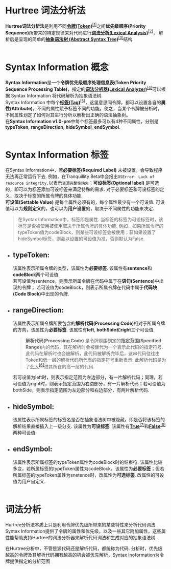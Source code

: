 # Hurtree 词法分析法
**Hurtree词法分析法**是利用不同<u><b>令牌(Token)</b></u><sup><a href="https://baike.baidu.com/item/Token/2615248" target="_blank">[1]</a></sup>之间<b>优先级顺序(Priority Sequence)</b>所带来的特定规律来对代码进行<u>**词法分析(Lexical Analysis)**</u><sup><a href="https://baike.baidu.com/item/%E8%AF%8D%E6%B3%95%E5%88%86%E6%9E%90" target="_blank">[2]</a></sup>， 解析后是呈现的简单的<u>**抽象语法树 (Abstract Syntax Tree)**</u><sup><a href="https://baike.baidu.com/item/%E6%8A%BD%E8%B1%A1%E8%AF%AD%E6%B3%95%E6%A0%91" target="_blank">[3]</a></sup>结构. <br><br>

# Syntax Information 概念

**Syntax Information**是一个**令牌优先级顺序处理信息表(Token Priority Sequence Processing Table)**，指定的<u>**词法分析器(Lexical Analyzer)**</u><sup><a href="https://baike.baidu.com/item/%E8%AF%8D%E6%B3%95%E5%88%86%E6%9E%90%E5%99%A8" target="_blank">[4]</a></sup>可以根据 Syntax Information 将代码解析为抽象语法树.<br>
Syntax Information 中每个<u>**标签(Tag)**</u><sup><a href="https://baike.baidu.com/item/tag/97603" target="_blank">[5]</a></sup>，这里意思同令牌，都可以设置各自的**属性(Attribute)**，不同的属性赋予标签不同的功能。使之，当某个令牌被分析时，不同属性划定了如何对其进行分析以解析出正确的语法抽象树。<br>
在**Syntax Information v1.0-pre**中每个标签最多可以有4种不同属性，分别是 **typeToken**, **rangeDirection**, **hideSymbol**, **endSymbol**.<br><br>

# Syntax Information 标签
在Syntax Information中，若**必要标签(Required Label)** 未被设置，会导致程序无法再正常运行下去. 例如，在Tranquillity Beta中会报出`OSError: Lack of resource integrity.`以表示`资源完整性缺失`；**可设标签(Optional label)** 是可选的，即可以为标签添加可设标签来满足特殊的需求. 对于必要标签和可设标签的定义，取决于标签的所属令牌的具体功能. <br>
**可设值(Settable Value)** 是每个属性必须有的，每个属性最少有一个可设值. 可设值可以为**规则定义**的，也可以为**用户设置**的，取决于不同属性的功能来决定. 

> 在Syntax Information中，标签即是属性. 当标签的标签为可设标签时，该标签是否被使用被使用取决于所属令牌的具体功能. 例如，如果所属令牌的typeToken值为codeBlock，则某些可设标签会被使用；获如果设置了hideSymbol标签，则会以设置的可设值为准，否则默认为False.

- ## typeToken: 
    该属性表示所属令牌的类型，该属性为**必要标签**. 该属性有**sentence**和**codeBlock**两个可设值. <br>
    若可设值为sentence，则表示所属令牌在代码中属于在<b>语句(Sentence)</b>中出现的令牌； 若可设值为codeBlock，则表示所属令牌在代码中属于<b>代码块(Code Block)</b>中出现的令牌. 
- ## rangeDirection: 
    该属性表示所属令牌所要包含的<b>解析代码(Processing Code)</b>相对于所属令牌的方向，该属性为**必要标签**. 该属性有**left**, **bothSide**和**right**三个可设值. <br>

    > **解析代码(Processing Code)** 是令牌周围划定的<b>指定范围(Specified Range)</b>内的代码，其在解析时会被替代为一个表示此代码的指定符号. 此代码在解析时也会被解析，此代码被解析完毕后，这串代码往往由Token和低一层的解析代码所代表的指定符号重新表示. 此解析代码是为了<u>代入</u><sup><a href="https://baike.baidu.com/item/%E4%BB%A3%E5%85%A5/19063857" target="_blank">[6]</a></sup>进其所在的高一层的代码.

    若可设值为left时，则表示指定范围为左边部分，有一片解析代码；同理，若可设值为right时，则表示指定范围为右边部分，有一片解析代码；若可设值为bothSide，则表示指定范围为左边部分和右边部分，有两片解析代码. 
- ## hideSymbol:
    该属性表示所属标签的标签名是否在抽象语法树中被隐藏，即是否将该标签的解析结果直接插入上一级分支. 该属性为**可设标签**. 该属性有<u>**True**</u><sup><a href="https://baike.baidu.com/item/%E5%B8%83%E5%B0%94%E5%80%BC" target="_blank">[7]</a></sup>和<u>**False**</u><sup><a href="https://baike.baidu.com/item/%E5%B8%83%E5%B0%94%E5%80%BC" target="_blank">[8]</a></sup>两种可设值.<br>
- ## endSymbol:
    该属性表示所属标签的typeToken属性为codeBlock时的结束符. 该属性比较多变，若所属标签的typeToken属性为codeBlock，该属性为**必要标签**；但若所属标签的typeToken属性为snetence时，改属性为**可选标签**. 改属性的可设值为用户自定义.
<br><br>

# 词法分析
Hurtree分析法本质上只是利用令牌优先级所带来的某些特性来分析代码词法. Syntax Information提供了令牌的属性和优先级，以及一些其它附加属性，这些属性能帮助支持Hurtree的词法分析器来解析代码词法和生成对应的抽象语法树.

在Hurtree分析中，不管是源代码还是解析代码，都统称为代码. 分析时，优先级越高的令牌及其解析代码拥有越高的机会被优先解析，Syntax Inoformation为令牌提供指定的分析范围
